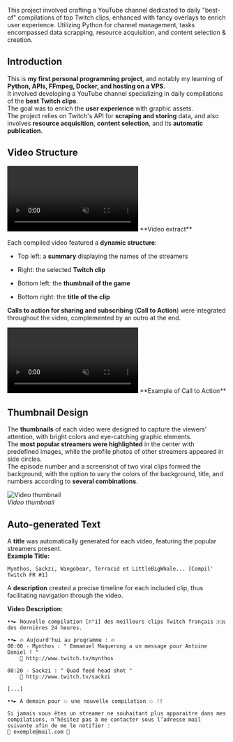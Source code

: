 
This project involved crafting a YouTube channel dedicated to daily "best-of" compilations of top Twitch clips, enhanced with fancy overlays to enrich user experience. Utilizing Python for channel management, tasks encompassed data scrapping, resource acquisition, and content selection & creation.


## Introduction

This is **my first personal programming project**, and notably my learning of **Python, APIs, FFmpeg, Docker, and hosting on a VPS**.  
It involved developing a YouTube channel specializing in daily compilations of the **best Twitch clips**.  
The goal was to enrich the **user experience** with graphic assets.  
The project relies on Twitch's API for **scraping and storing** data, and also involves **resource acquisition**, **content selection**, and its **automatic publication**.


## Video Structure

<video class="px-8" muted autoplay loop >
  <source src="/assets/auto_youtube_channel/video.mp4" type="video/mp4">
</video>
**Video extract**

Each compiled video featured a **dynamic structure**:

-   Top left: a **summary** displaying the names of the streamers
    
-   Right: the selected **Twitch clip**
    
-   Bottom left: the **thumbnail of the game**
    
-   Bottom right: the **title of the clip**
    

**Calls to action for sharing and subscribing** (**Call to Action**) were integrated throughout the video, complemented by an outro at the end.


<video class="px-8" muted autoplay loop >
  <source src="/assets/auto_youtube_channel/call_to_action.mp4" type="video/mp4">
</video>
**Example of Call to Action**


## Thumbnail Design

The **thumbnails** of each video were designed to capture the viewers' attention, with bright colors and eye-catching graphic elements.  
The **most popular streamers were highlighted** in the center with predefined images, while the profile photos of other streamers appeared in side circles.  
The episode number and a screenshot of two viral clips formed the background, with the option to vary the colors of the background, title, and numbers according to **several combinations**.

![Video thumbnail](/assets/auto_youtube_channel/thumbnail.jpg)  
*Video thumbnail*


## Auto-generated Text

A **title** was automatically generated for each video, featuring the popular streamers present.  
**Example Title:**  
```
Mynthos, Sackzi, Wingobear, Terracid et LittleBigWhale... [Compil' Twitch FR #1]
```

A **description** created a precise timeline for each included clip, thus facilitating navigation through the video.

**Video Description:**
```
••► Nouvelle compilation [n°1] des meilleurs clips Twitch français 🇫🇷 des dernières 24 heures.

••► 🔥 Aujourd'hui au programme : 🔥
00:00 - Mynthos : " Emmanuel Maquerong a un message pour Antoine Daniel ! "
    🔗 http://www.twitch.tv/mynthos

00:20 - Sackzi : " Quad feed head shot "
    🔗 http://www.twitch.tv/sackzi

[...]

••► A demain pour 💥 une nouvelle compilation 💥 !!

Si jamais vous êtes un streamer ne souhaitant plus apparaitre dans mes compilations, n’hésitez pas à me contacter sous l’adresse mail suivante afin de me le notifier :
📧 exemple@mail.com 📧
```
